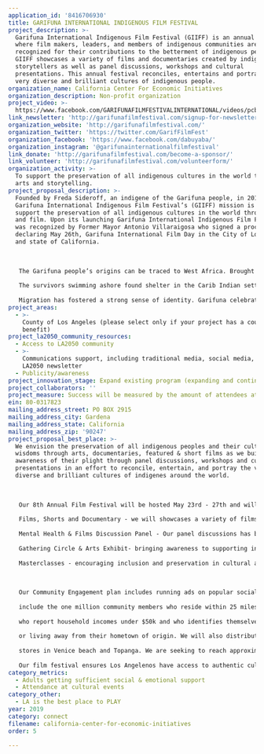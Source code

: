 ```yaml
---
application_id: '8416706930'
title: GARIFUNA INTERNATIONAL INDIGENOUS FILM FESTIVAL
project_description: >-
  Garifuna International Indigenous Film Festival (GIIFF) is an annual festival
  where film makers, leaders, and members of indigenous communities are
  recognized for their contributions to the betterment of indigenous people.
  GIIFF showcases a variety of films and documentaries created by indigenous
  storytellers as well as panel discussions, workshops and cultural
  presentations. This annual festival reconciles, entertains and portrays the
  very diverse and brilliant cultures of indigenous people.
organization_name: California Center For Economic Initiatives
organization_description: Non-profit organization
project_video: >-
  https://www.facebook.com/GARIFUNAFILMFESTIVALINTERNATIONAL/videos/pcb.10217618302462897/10217618238141289/?type=3&theater
link_newsletter: 'http://garifunafilmfestival.com/signup-for-newsletter/'
organization_website: 'http://garifunafilmfestival.com/'
organization_twitter: 'https://twitter.com/GarifFilmFest'
organization_facebook: 'https://www.facebook.com/dabuyaba/'
organization_instagram: '@garifunainternationalfilmfestival'
link_donate: 'http://garifunafilmfestival.com/become-a-sponsor/'
link_volunteer: 'http://garifunafilmfestival.com/volunteerform/'
organization_activity: >-
  To support the preservation of all indigenous cultures in the world through
  arts and storytelling.
project_proposal_description: >-
  Founded by Freda Sideroff, an indigene of the Garifuna people, in 2012 the
  Garifuna International Indigenous Film Festival’s (GIIFF) mission is to
  support the preservation of all indigenous cultures in the world through art
  and film. Upon its launching Garifuna International Indigenous Film Festival
  was recognized by Former Mayor Antonio Villaraigosa who signed a proclamation
  declaring May 26th, Garifuna International Film Day in the City of Los Angeles
  and state of California.
   
   
   
   The Garifuna people’s origins can be traced to West Africa. Brought to Central America by the Spanish, the epic story of the Garinagu begins in the early 1600’s on the Caribbean island of St. Vincent when two Spanish ships carrying West Africans sank off the coast of the Caribbean island of St. Vincent in 1635.
   
   The survivors swimming ashore found shelter in the Carib Indian settlements on St. Vincent Island and in other regions of the Caribbean and coastal Central America. They intermixed, intermarried and fused together becoming a single Black Carib culture, called the Garinagu. Afro-Caribbean, the “Garinagu” culture and language are called “Garifuna.” 
   
   Migration has fostered a strong sense of identity. Garifuna celebrate their own unique heritage and language through music, which is characterized by guitar and drums, as well as religion and food, including Hudut, a coconut-based shellfish stew served with mashed plantains. Garifuna traditions, customs, and beliefs reflect the bond of community and respect for elders, both living and dead. UNESCO’S Proclamation Masterpieces of Oral an intangible Heritage of Humanity issued to Garifuna Language, Music and Dance on May 18th 2001 due to an urgent need of preservation. The Garifuna International Indigenous Film Festival is expanding its vision to preserve, support, and share the culture of Garifuna around the world with our storytelling and film festivals.
project_areas:
  - >-
    County of Los Angeles (please select only if your project has a countywide
    benefit)
project_la2050_community_resources:
  - Access to LA2050 community
  - >-
    Communications support, including traditional media, social media, and
    LA2050 newsletter
  - Publicity/awareness
project_innovation_stage: Expand existing program (expanding and continuing ongoing successful projects)
project_collaborators: ''
project_measure: Success will be measured by the amount of attendees at each film festival.
ein: 80-0317823
mailing_address_street: PO BOX 2915
mailing_address_city: Gardena
mailing_address_state: California
mailing_address_zip: '90247'
project_proposal_best_place: >-
  We envision the preservation of all indigenous peoples and their cultural
  wisdoms through arts, documentaries, featured & short films as we build
  awareness of their plight through panel discussions, workshops and cultural
  presentations in an effort to reconcile, entertain, and portray the very
  diverse and brilliant cultures of indigenes around the world.
   
   
   
   Our 8th Annual Film Festival will be hosted May 23rd - 27th and will feature:
   
   Films, Shorts and Documentary - we will showcases a variety of films and documentaries created by Garifuna filmmakers as well as by indigenous people, here are a few of our titles: Lubaraun, Shattered Dreams: Sex Trafficking in America, Neshoba the Price of Freedom, to name a few. 
   
   Mental Health & Films Discussion Panel - Our panel discussions has been sponsored by CalMHSA in the past and has featured some of today’s most respected indigenous-focused filmmakers and activists working to shed light on important issues plaguing indigenous communities including suicide in native American communities, drug crisis and mental health.
   
   Gathering Circle & Arts Exhibit- bringing awareness to supporting indigenous people, their rights, arts and cultural preservation efforts. 
   
   Masterclasses - encouraging inclusion and preservation in cultural arts we will present 3 masterclasses lead by respected leaders in various indigenous groups. 
   
   
   
   Our Community Engagement plan includes running ads on popular social media sites to
   
   include the one million community members who reside within 25 miles of Venice, CA
   
   who report household incomes under $50k and who identifies themselves as indigenous
   
   or living away from their hometown of origin. We will also distribute posters in local
   
   stores in Venice beach and Topanga. We are seeking to reach approximately 1000 participants per day.
   
   Our film festival ensures Los Angelenos have access to authentic cultural arts and museum like experience that encourages cultural participation.
category_metrics:
  - Adults getting sufficient social & emotional support
  - Attendance at cultural events
category_other:
  - LA is the best place to PLAY
year: 2019
category: connect
filename: california-center-for-economic-initiatives
order: 5

---
```


